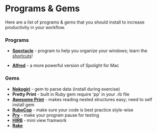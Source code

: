 # Programs & Gems

Here are a list of programs & gems that you should install to increase productivity in your workflow.

### Programs

* **[Spectacle](https://www.spectacleapp.com/)** - program to help you organize your windows; learn the [shortcuts](shortcuts.md)!

* **[Alfred](https://www.alfredapp.com/)** - a more powerful version of Spolight for Mac

### Gems

* **[Nokogiri](nokogiri.org)** - gem to parse data (install during exercise)
* **Pretty Print** - built in Ruby gem require 'pp' in your .rb file
* **[Awesome Print](https://rubygems.org/gems/awesome_print/versions/1.6.1)** - makes reading nested structures easy; need to self install gem
* **[RuboCop](http://batsov.com/rubocop/)** - make sure your code is best practice style-wise
* **[Pry](https://github.com/pry/pry)** - make your program pause for testing
* **[HIRB](https://rubygems.org/gems/hirb/versions/0.7.3)** - mini view framwork
* **[Rake](https://rubygems.org/gems/rake/versions/10.4.2)**
